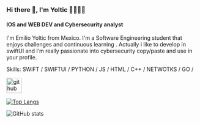 ### Hi there 👋,  I'm Yoltic  👋👨🏽‍💻
#### IOS and WEB DEV and Cybersecurity analyst 
I'm Emilio Yoltic  from Mexico. I'm a Software Engineering student that enjoys challenges and continuous learning . Actually i like to develop in swiftUI and I‘m really passionate into cybersecurity  copy/paste and use in your profile.

Skills: SWIFT  / SWIFTUI / PYTHON / JS / HTML / C++ / NETWOTKS / GO /



[<img src='https://cdn.jsdelivr.net/npm/simple-icons@3.0.1/icons/github.svg' alt='github' height='40'>](https://github.com/Yoltic2)  

[![Top Langs](https://github-readme-stats.vercel.app/api/top-langs/?username=Yoltic2)](https://github.com/anuraghazra/github-readme-stats)

![GitHub stats](https://github-readme-stats.vercel.app/api?username=Yoltic2&show_icons=true)  

